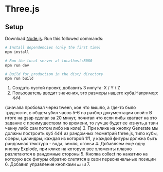 # Three.js

## Setup
Download [Node.js](https://nodejs.org/en/download/).
Run this followed commands:

``` bash
# Install dependencies (only the first time)
npm install

# Run the local server at localhost:8080
npm run dev

# Build for production in the dist/ directory
npm run build
```
1. Создать пустой проект, добавить 3 инпута: X / Y / Z
2. Пользователь вводит значения, это размеры нашего куба.Например: 4*4*4

(сначала пробовал через tween, кое что вышло, а где-то было трудности, в общем убил часов 5-6 на разбор документации оной:с В итоге на gsap сделал за 20 минут, почитал что если либы хватает на это задание с преимуществом по времени, то лучше будет ее юзнуть,а твин чекну либо сам потом либо на коле)
3. При клике на кнопку Generate мы должны построить куб 4*4*4 из рандомных геометрий three.js, типо кубы, сферы, цилиндры, каждая из которой 1*1*1, у каждой фигуры должна быть рандомная текстура - вода, земля, огоньи
4. Добавляем еще одну кнопку Explode, при клике на которую все элементы плавно разлетаются в рандомные стороны
5. Кнопка collect по нажатию на которую все фигуры обратно слетятся в свои первоначальные позиции
6. Добавил управление кнопками `wasd`
7. 